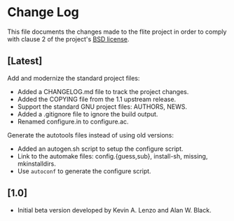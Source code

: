 # Change Log

This file documents the changes made to the flite project in order to comply
with clause 2 of the project's [BSD license](COPYING).

## [Latest]

Add and modernize the standard project files:

  * Added a CHANGELOG.md file to track the project changes.
  * Added the COPYING file from the 1.1 upstream release.
  * Support the standard GNU project files: AUTHORS, NEWS.
  * Added a .gitignore file to ignore the build output.
  * Renamed configure.in to configure.ac.

Generate the autotools files instead of using old versions:

  * Added an autogen.sh script to setup the configure script.
  * Link to the automake files: config.{guess,sub}, install-sh, missing,
    mkinstalldirs.
  * Use `autoconf` to generate the configure script.

## [1.0]

  * Initial beta version developed by Kevin A. Lenzo and Alan W. Black.

